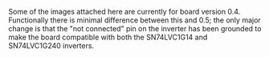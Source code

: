 Some of the images attached here are currently for board version 0.4. Functionally there is minimal difference between this and 0.5; the only major change is that the "not connected" pin on the inverter has been grounded to make the board compatible with both the SN74LVC1G14 and SN74LVC1G240 inverters.